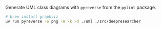 Generate UML class diagrams with `pyreverse` from the `pylint` package.
```bash
# brew install graphviz
uv run pyreverse -o png -A -k -d ./uml ./src/deepresearcher
```
